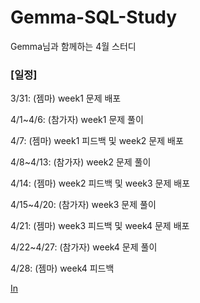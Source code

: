 # Gemma-SQL-Study

Gemma님과 함께하는 4월 스터디

### [일정]


3/31: (젬마) week1 문제 배포


4/1~4/6: (참가자) week1 문제 풀이


4/7: (젬마) week1 피드백 및 week2 문제 배포


4/8~4/13: (참가자) week2 문제 풀이


4/14: (젬마) week2 피드백 및 week3 문제 배포


4/15~4/20: (참가자) week3 문제 풀이


4/21: (젬마) week3 피드백 및 week4 문제 배포


4/22~4/27: (참가자) week4 문제 풀이


4/28: (젬마) week4 피드백

[In](https://www.inflearn.com/users/867682/@gemmadata)

